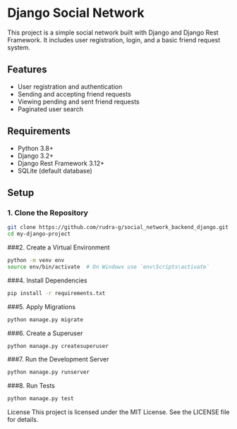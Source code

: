 # Django Social Network

This project is a simple social network built with Django and Django Rest Framework. It includes user registration, login, and a basic friend request system.

## Features

- User registration and authentication
- Sending and accepting friend requests
- Viewing pending and sent friend requests
- Paginated user search

## Requirements

- Python 3.8+
- Django 3.2+
- Django Rest Framework 3.12+
- SQLite (default database)

## Setup

### 1. Clone the Repository
```bash
git clone https://github.com/rudra-g/social_network_backend_django.git
cd my-django-project
```
###2. Create a Virtual Environment
```bash
python -m venv env
source env/bin/activate  # On Windows use `env\Scripts\activate`
```
###4. Install Dependencies
```bash
pip install -r requirements.txt
```
###5. Apply Migrations
```bash
python manage.py migrate
```
###6. Create a Superuser
```bash
python manage.py createsuperuser
```
###7. Run the Development Server
```bash
python manage.py runserver
```
###8. Run Tests
```bash
python manage.py test
```

License
This project is licensed under the MIT License. See the LICENSE file for details.









